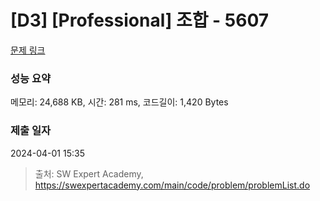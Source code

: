 # [D3] [Professional] 조합 - 5607 

[문제 링크](https://swexpertacademy.com/main/code/problem/problemDetail.do?contestProbId=AWXGKdbqczEDFAUo) 

### 성능 요약

메모리: 24,688 KB, 시간: 281 ms, 코드길이: 1,420 Bytes

### 제출 일자

2024-04-01 15:35



> 출처: SW Expert Academy, https://swexpertacademy.com/main/code/problem/problemList.do